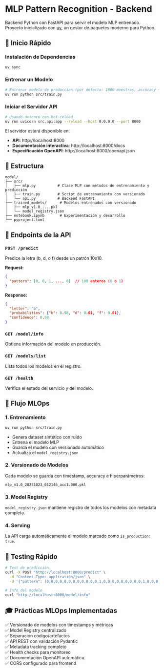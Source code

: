 # MLP Pattern Recognition - Backend

Backend Python con FastAPI para servir el modelo MLP entrenado.
Proyecto inicializado con [uv](https://docs.astral.sh/uv/), un gestor de paquetes moderno para Python.

## 🚀 Inicio Rápido

### Instalación de Dependencias

```bash
uv sync
```

### Entrenar un Modelo

```bash
# Entrenar modelo de producción (por defecto: 1000 muestras, accuracy ~100%)
uv run python src/train.py
```

### Iniciar el Servidor API

```bash
# Usando uvicorn con hot-reload
uv run uvicorn src.api:app --reload --host 0.0.0.0 --port 8000
```

El servidor estará disponible en:
- **API**: http://localhost:8000
- **Documentación interactiva**: http://localhost:8000/docs
- **Especificación OpenAPI**: http://localhost:8000/openapi.json

## 📁 Estructura

```
model/
├── src/
│   ├── mlp.py          # Clase MLP con métodos de entrenamiento y predicción
│   ├── train.py        # Script de entrenamiento con versionado
│   └── api.py          # Backend FastAPI
├── trained_models/      # Modelos entrenados con versionado
│   ├── mlp_v1.0_....pkl
│   └── model_registry.json
├── notebook.ipynb       # Experimentación y desarrollo
└── pyproject.toml
```

## 🎯 Endpoints de la API

### `POST /predict`
Predice la letra (b, d, o f) desde un patrón 10x10.

**Request:**
```json
{
  "pattern": [0, 0, 1, ..., 0]  // 100 enteros (0 o 1)
}
```

**Response:**
```json
{
  "letter": "b",
  "probabilities": {"b": 0.98, "d": 0.01, "f": 0.01},
  "confidence": 0.98
}
```

### `GET /model/info`
Obtiene información del modelo en producción.

### `GET /models/list`
Lista todos los modelos en el registro.

### `GET /health`
Verifica el estado del servicio y del modelo.

## 🔄 Flujo MLOps

### 1. Entrenamiento
```bash
uv run python src/train.py
```
- Genera dataset sintético con ruido
- Entrena el modelo MLP
- Guarda el modelo con versionado automático
- Actualiza el `model_registry.json`

### 2. Versionado de Modelos

Cada modelo se guarda con timestamp, accuracy e hiperparámetros:

```
mlp_v1.0_20251023_012146_acc1.000.pkl
```

### 3. Model Registry

`model_registry.json` mantiene registro de todos los modelos con metadata completa.

### 4. Serving

La API carga automáticamente el modelo marcado como `is_production: true`.

## 🧪 Testing Rápido

```bash
# Test de predicción
curl -X POST "http://localhost:8000/predict" \
  -H "Content-Type: application/json" \
  -d '{"pattern": [0,0,0,0,0,0,0,0,0,0,0,0,1,0,0,0,0,0,0,0,0,0,1,0,0,0,0,0,0,0,0,0,1,0,0,0,0,0,0,0,0,0,1,1,1,1,1,0,0,0,0,0,1,0,0,0,0,1,0,0,0,0,1,0,0,0,0,1,0,0,0,0,1,0,0,0,0,1,0,0,0,0,1,1,1,1,1,0,0,0,0,0,0,0,0,0,0,0,0,0]}'

# Info del modelo
curl "http://localhost:8000/model/info"
```

## 🎓 Prácticas MLOps Implementadas

✅ Versionado de modelos con timestamps y métricas  
✅ Model Registry centralizado  
✅ Separación código/artefactos  
✅ API REST con validación Pydantic  
✅ Metadata tracking completo  
✅ Health checks para monitoreo  
✅ Documentación OpenAPI automática  
✅ CORS configurado para frontend
